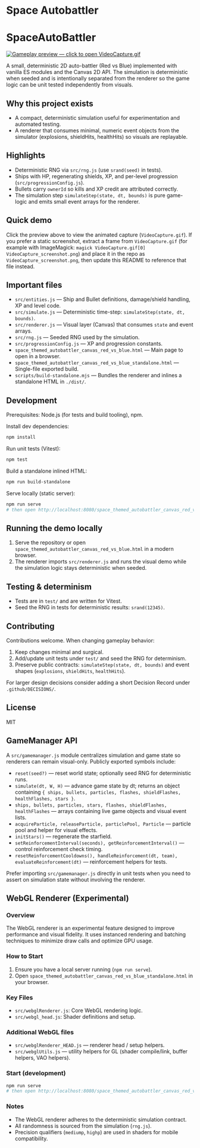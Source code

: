 # Space Autobattler
# SpaceAutoBattler

[![Gameplay preview — click to open VideoCapture.gif](VideoCapture.gif)](VideoCapture.gif)

A small, deterministic 2D auto-battler (Red vs Blue) implemented with vanilla ES modules and the Canvas 2D API. The simulation is deterministic when seeded and is intentionally separated from the renderer so the game logic can be unit tested independently from visuals.

Why this project exists
-----------------------
- A compact, deterministic simulation useful for experimentation and automated testing.
- A renderer that consumes minimal, numeric event objects from the simulator (explosions, shieldHits, healthHits) so visuals are replayable.

Highlights
----------
- Deterministic RNG via `src/rng.js` (use `srand(seed)` in tests).
- Ships with HP, regenerating shields, XP, and per-level progression (`src/progressionConfig.js`).
- Bullets carry `ownerId` so kills and XP credit are attributed correctly.
- The simulation step `simulateStep(state, dt, bounds)` is pure game-logic and emits small event arrays for the renderer.

Quick demo
----------
Click the preview above to view the animated capture (`VideoCapture.gif`). If you prefer a static screenshot, extract a frame from `VideoCapture.gif` (for example with ImageMagick: `magick VideoCapture.gif[0] VideoCapture_screenshot.png`) and place it in the repo as `VideoCapture_screenshot.png`, then update this README to reference that file instead.

Important files
---------------
- `src/entities.js` — Ship and Bullet definitions, damage/shield handling, XP and level code.
- `src/simulate.js` — Deterministic time-step: `simulateStep(state, dt, bounds)`.
- `src/renderer.js` — Visual layer (Canvas) that consumes `state` and event arrays.
- `src/rng.js` — Seeded RNG used by the simulation.
- `src/progressionConfig.js` — XP and progression constants.
- `space_themed_autobattler_canvas_red_vs_blue.html` — Main page to open in a browser.
- `space_themed_autobattler_canvas_red_vs_blue_standalone.html` — Single-file exported build.
- `scripts/build-standalone.mjs` — Bundles the renderer and inlines a standalone HTML in `./dist/`.

Development
-----------

Prerequisites: Node.js (for tests and build tooling), npm.

Install dev dependencies:

```powershell
npm install
```

Run unit tests (Vitest):

```powershell
npm test
```

Build a standalone inlined HTML:

```powershell
npm run build-standalone
```

Serve locally (static server):

```powershell
npm run serve
# then open http://localhost:8080/space_themed_autobattler_canvas_red_vs_blue.html
```

Running the demo locally
------------------------
1. Serve the repository or open `space_themed_autobattler_canvas_red_vs_blue.html` in a modern browser.
2. The renderer imports `src/renderer.js` and runs the visual demo while the simulation logic stays deterministic when seeded.

Testing & determinism
---------------------
- Tests are in `test/` and are written for Vitest.
- Seed the RNG in tests for deterministic results: `srand(12345)`.

Contributing
------------
Contributions welcome. When changing gameplay behavior:
1. Keep changes minimal and surgical.
2. Add/update unit tests under `test/` and seed the RNG for determinism.
3. Preserve public contracts: `simulateStep(state, dt, bounds)` and event shapes (`explosions`, `shieldHits`, `healthHits`).

For larger design decisions consider adding a short Decision Record under `.github/DECISIONS/`.

License
-------
MIT

<!-- markdownlint-disable-file -->

## GameManager API

A `src/gamemanager.js` module centralizes simulation and game state so renderers can remain visual-only. Publicly exported symbols include:

- `reset(seed?)` — reset world state; optionally seed RNG for deterministic runs.
- `simulate(dt, W, H)` — advance game state by dt; returns an object containing `{ ships, bullets, particles, flashes, shieldFlashes, healthFlashes, stars }`.
- `ships, bullets, particles, stars, flashes, shieldFlashes, healthFlashes` — arrays containing live game objects and visual event lists.
- `acquireParticle, releaseParticle, particlePool, Particle` — particle pool and helper for visual effects.
- `initStars()` — regenerate the starfield.
- `setReinforcementInterval(seconds), getReinforcementInterval()` — control reinforcement check timing.
- `resetReinforcementCooldowns(), handleReinforcement(dt, team), evaluateReinforcement(dt)` — reinforcement helpers for tests.

Prefer importing `src/gamemanager.js` directly in unit tests when you need to assert on simulation state without involving the renderer.

## WebGL Renderer (Experimental)

### Overview
The WebGL renderer is an experimental feature designed to improve performance and visual fidelity. It uses instanced rendering and batching techniques to minimize draw calls and optimize GPU usage.

### How to Start
1. Ensure you have a local server running (`npm run serve`).
2. Open `space_themed_autobattler_canvas_red_vs_blue_standalone.html` in your browser.

### Key Files
- `src/webglRenderer.js`: Core WebGL rendering logic.
- `src/webgl_head.js`: Shader definitions and setup.

### Additional WebGL files

- `src/webglRenderer_HEAD.js` — renderer head / setup helpers.
- `src/webglUtils.js` — utility helpers for GL (shader compile/link, buffer helpers, VAO helpers).

### Start (development)

```powershell
npm run serve
# then open http://localhost:8080/space_themed_autobattler_canvas_red_vs_blue.html and choose the WebGL renderer if the UI exposes it
```

### Notes
- The WebGL renderer adheres to the deterministic simulation contract.
- All randomness is sourced from the simulation (`rng.js`).
- Precision qualifiers (`mediump`, `highp`) are used in shaders for mobile compatibility.